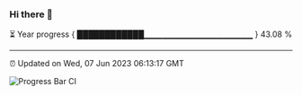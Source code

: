 ### Hi there 👋

⏳ Year progress { ████████████▁▁▁▁▁▁▁▁▁▁▁▁▁▁▁▁▁▁ } 43.08 %

---

⏰ Updated on Wed, 07 Jun 2023 06:13:17 GMT

![Progress Bar CI](https://github.com/liununu/liununu/workflows/Progress%20Bar%20CI/badge.svg)
